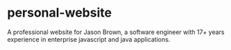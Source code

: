 # personal-website
A professional website for Jason Brown, a software engineer with 17+ years experience in enterprise javascript and java applications.
